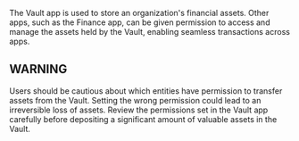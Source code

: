 The Vault app is used to store an organization's financial assets. Other apps, such as the Finance app, can be given permission to access and manage the assets held by the Vault, enabling seamless transactions across apps.

## WARNING
Users should be cautious about which entities have permission to transfer assets from the Vault. Setting the wrong permission could lead to an irreversible loss of assets. Review the permissions set in the Vault app carefully before depositing a significant amount of valuable assets in the Vault.
